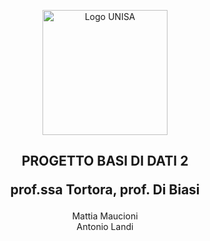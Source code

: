 <p align="center">
    <img width="200" src="https://www.opisalerno.it/wp-content/uploads/2016/11/logo-unisa-png.png" alt="Logo UNISA">
</p>
<h2 align="center">
PROGETTO BASI DI DATI 2

prof.ssa Tortora, prof. Di Biasi

</h2>
<p align="center">
Mattia Maucioni <br>
Antonio Landi
</p>
</h2>
